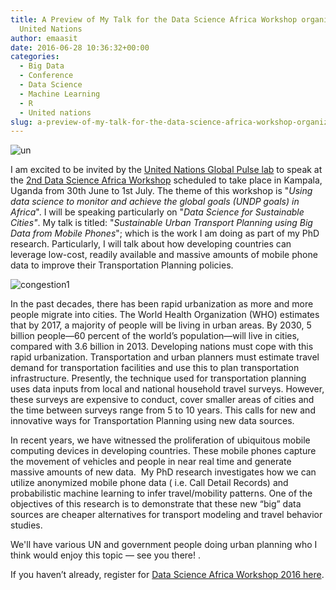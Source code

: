 ```yaml
---
title: A Preview of My Talk for the Data Science Africa Workshop organized by the
  United Nations
author: emaasit
date: 2016-06-28 10:36:32+00:00
categories:
  - Big Data
  - Conference
  - Data Science
  - Machine Learning
  - R
  - United nations
slug: a-preview-of-my-talk-for-the-data-science-africa-workshop-organized-by-the-united-nations
---
```


![un](https://emaasit.files.wordpress.com/2016/06/un.png)

I am excited to be invited by the [United Nations Global Pulse lab](http://www.unglobalpulse.org/kampala) to speak at the [2nd Data Science Africa Workshop](http://www.datascienceafrica.org/dsa2016/#workshop) scheduled to take place in Kampala, Uganda from 30th June to 1st July. The theme of this workshop is "_Using data science to monitor and achieve the global goals (UNDP goals) in Africa_". I will be speaking particularly on "_Data Science for Sustainable Cities"_. My talk is titled: "_Sustainable Urban Transport Planning using Big Data from Mobile Phones_"; which is the work I am doing as part of my PhD research. Particularly, I will talk about how developing countries can leverage low-cost, readily available and massive amounts of mobile phone data to improve their Transportation Planning policies.

<!-- more -->

![congestion1](https://emaasit.files.wordpress.com/2016/06/congestion1.jpg)

In the past decades, there has been rapid urbanization as more and more people migrate into cities. The World Health Organization (WHO) estimates that by 2017, a majority of people will be living in urban areas. By 2030, 5 billion people—60 percent of the world’s population—will live in cities, compared with 3.6 billion in 2013. Developing nations must cope with this rapid urbanization. Transportation and urban planners must estimate travel demand for transportation facilities and use this to plan transportation infrastructure. Presently, the technique used for transportation planning uses data inputs from local and national household travel surveys. However, these surveys are expensive to conduct, cover smaller areas of cities and the time between surveys range from 5 to 10 years. This calls for new and innovative ways for Transportation Planning using new data sources.

In recent years, we have witnessed the proliferation of ubiquitous mobile computing devices in developing countries. These mobile phones capture the movement of vehicles and people in near real time and generate massive amounts of new data.  My PhD research investigates how we can utilize anonymized mobile phone data ( i.e. Call Detail Records) and probabilistic machine learning to infer travel/mobility patterns. One of the objectives of this research is to demonstrate that these new “big” data sources are cheaper alternatives for transport modeling and travel behavior studies.

We'll have various UN and government people doing urban planning who I think would enjoy this topic — see you there! .

If you haven’t already, register for [Data Science Africa Workshop 2016 here](http://goo.gl/forms/Et8ztKOQmo).
